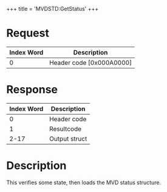+++
title = 'MVDSTD:GetStatus'
+++

# Request

| Index Word | Description                |
|------------|----------------------------|
| 0          | Header code \[0x000A0000\] |

# Response

| Index Word | Description   |
|------------|---------------|
| 0          | Header code   |
| 1          | Resultcode    |
| 2-17       | Output struct |

# Description

This verifies some state, then loads the MVD status structure.